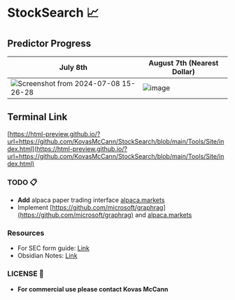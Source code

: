 # StockSearch 📈

## Predictor Progress

| July 8th | August 7th (Nearest Dollar) |
|----------|------------------------------------------|
|![Screenshot from 2024-07-08 15-26-28](https://github.com/KovasMcCann/StockSearch/assets/44278533/81248cee-5382-4846-8611-f4c42c178c09) |![image](https://github.com/user-attachments/assets/c101e62d-f064-4c4b-a133-67f2f62e3585)|

## Terminal Link
[https://html-preview.github.io/?url=https://github.com/KovasMcCann/StockSearch/blob/main/Tools/Site/index.html](https://html-preview.github.io/?url=https://github.com/KovasMcCann/StockSearch/blob/main/Tools/Site/index.html)

### TODO 📋

- **Add** alpaca paper trading interface [alpaca.markets](alpaca)
- Implement [https://github.com/microsoft/graphrag](https://github.com/microsoft/graphrag) and [alpaca.markets](https://alpaca.markets)

### Resources

- For SEC form guide: [Link](sec.md)
- Obsidian Notes: [Link](https://github.com/KovasMcCann/Obsidian)

### LICENSE 📖

- **For commercial use please contact Kovas McCann**

<!-- [image](github.com/4f4QdN2G~/p:g!UDYP)>] -->
